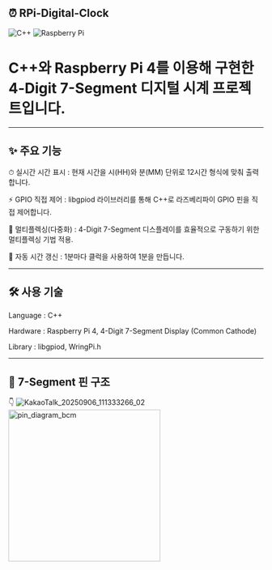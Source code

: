 ## ⏰ RPi-Digital-Clock  
![C++](https://img.shields.io/badge/C%2B%2B-00599C?style=for-the-badge&logo=c%2B%2B&logoColor=white)
![Raspberry Pi](https://img.shields.io/badge/Raspberry%20Pi-A22846?style=for-the-badge&logo=Raspberry%20Pi&logoColor=white)  
# C++와 Raspberry Pi 4를 이용해 구현한 4-Digit 7-Segment 디지털 시계 프로젝트입니다.
---
## ✨ 주요 기능  

⏱ 실시간 시간 표시 : 현재 시간을 시(HH)와 분(MM) 단위로 12시간 형식에 맞춰 출력합니다.

⚡ GPIO 직접 제어 : libgpiod 라이브러리를 통해 C++로 라즈베리파이 GPIO 핀을 직접 제어합니다.

🔄 멀티플렉싱(다중화) : 4-Digit 7-Segment 디스플레이를 효율적으로 구동하기 위한 멀티플렉싱 기법 적용.

🔧 자동 시간 갱신 : 1분마다 클럭을 사용하여 1분을 만듭니다.

---

## 🛠 사용 기술

Language : C++

Hardware : Raspberry Pi 4, 4-Digit 7-Segment Display (Common Cathode)

Library : libgpiod, WringPi.h

---

## 📐 7-Segment 핀 구조

👇 ![KakaoTalk_20250906_111333266_02](https://github.com/user-attachments/assets/558838d9-9656-4e1a-82d3-e3f09f4ad24a)
<img width="300" height="300" alt="pin_diagram_bcm" src="https://github.com/user-attachments/assets/54d7f196-a64e-449f-878b-e8856dd70079" />

